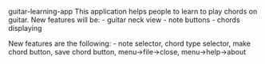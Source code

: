guitar-learning-app
This application helps people to learn to play chords on guitar. New features will be: - guitar neck view - note buttons - chords displaying

New features are the following: - note selector, chord type selector, make chord button, save chord button, menu->file->close, menu->help->about